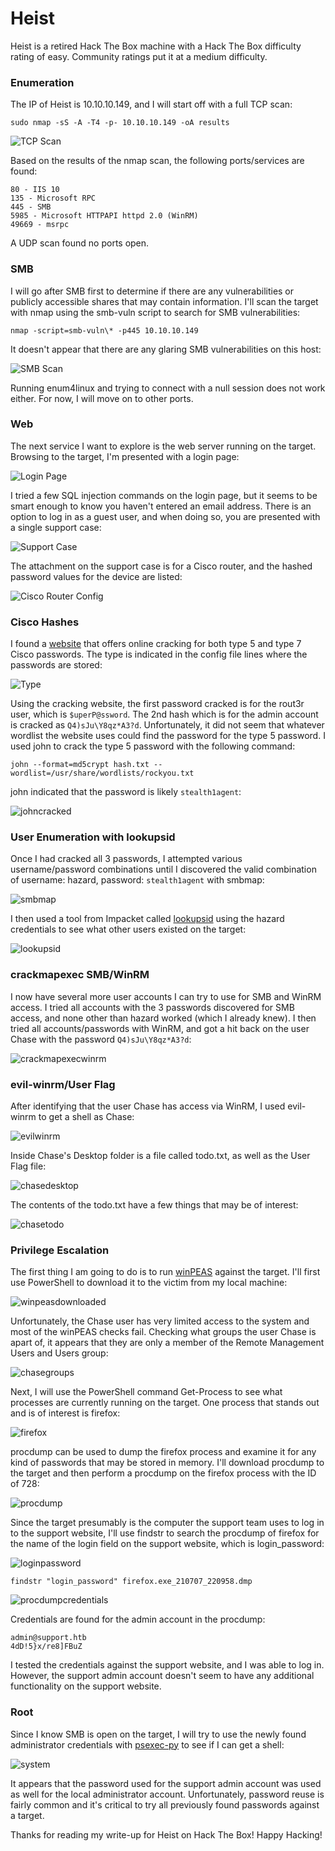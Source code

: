 # Heist
Heist is a retired Hack The Box machine with a Hack The Box difficulty rating of easy. Community ratings put it at a medium difficulty.

### Enumeration
The IP of Heist is 10.10.10.149, and I will start off with a full TCP scan:

```
sudo nmap -sS -A -T4 -p- 10.10.10.149 -oA results
```

![TCP Scan](images/tcpscan.png)

Based on the results of the nmap scan, the following ports/services are found:

```
80 - IIS 10
135 - Microsoft RPC
445 - SMB
5985 - Microsoft HTTPAPI httpd 2.0 (WinRM)
49669 - msrpc
```

A UDP scan found no ports open.

### SMB
I will go after SMB first to determine if there are any vulnerabilities or publicly accessible shares that may contain information. I'll scan the target with nmap using the smb-vuln script to search for SMB vulnerabilities:

```
nmap -script=smb-vuln\* -p445 10.10.10.149
```

It doesn't appear that there are any glaring SMB vulnerabilities on this host:

![SMB Scan](smbscan.png)

Running enum4linux and trying to connect with a null session does not work either. For now, I will move on to other ports.

### Web
The next service I want to explore is the web server running on the target. Browsing to the target, I'm presented with a login page:

![Login Page](images/loginpage.png)

I tried a few SQL injection commands on the login page, but it seems to be smart enough to know you haven't entered an email address. There is an option to log in as a guest user, and when doing so, you are presented with a single support case:

![Support Case](images/support.png)

The attachment on the support case is for a Cisco router, and the hashed password values for the device are listed:

![Cisco Router Config](images/routerconfig.png)

### Cisco Hashes
I found a [website](https://www.ifm.net.nz/cookbooks/passwordcracker.html) that offers online cracking for both type 5 and type 7 Cisco passwords. The type is indicated in the config file lines where the passwords are stored:

![Type](images/type.png)

Using the cracking website, the first password cracked is for the rout3r user, which is `$uperP@ssword`. The 2nd hash which is for the admin account is cracked as `Q4)sJu\Y8qz*A3?d`. Unfortunately, it did not seem that whatever wordlist the website uses could find the password for the type 5 password. I used john to crack the type 5 password with the following command:

```
john --format=md5crypt hash.txt --wordlist=/usr/share/wordlists/rockyou.txt  
```

john indicated that the password is likely `stealth1agent`:

![johncracked](images/johncracked.png)

### User Enumeration with lookupsid
Once I had cracked all 3 passwords, I attempted various username/password combinations until I discovered the valid combination of username: hazard, password: `stealth1agent` with smbmap:

![smbmap](images/smbmap.png)

I then used a tool from Impacket called [lookupsid](https://github.com/SecureAuthCorp/impacket/blob/master/examples/lookupsid.py) using the hazard credentials to see what other users existed on the target:

![lookupsid](images/lookupsid.png)

### crackmapexec SMB/WinRM
I now have several more user accounts I can try to use for SMB and WinRM access. I tried all accounts with the 3 passwords discovered for SMB access, and none other than hazard worked (which I already knew). I then tried all accounts/passwords with WinRM, and got a hit back on the user Chase with the password `Q4)sJu\Y8qz*A3?d`:

![crackmapexecwinrm](images/crackmapexecwinrm.png)

### evil-winrm/User Flag
After identifying that the user Chase has access via WinRM, I used evil-winrm to get a shell as Chase:

![evilwinrm](images/evilwinrm.png)

Inside Chase's Desktop folder is a file called todo.txt, as well as the User Flag file:

![chasedesktop](images/chasedesktop.png)

The contents of the todo.txt have a few things that may be of interest:

![chasetodo](images/chasetodo.png)

### Privilege Escalation
The first thing I am going to do is to run [winPEAS](https://github.com/carlospolop/privilege-escalation-awesome-scripts-suite/tree/master/winPEAS) against the target. I'll first use PowerShell to download it to the victim from my local machine:

![winpeasdownloaded](images/winpeasdownloaded.png)

Unfortunately, the Chase user has very limited access to the system and most of the winPEAS checks fail. Checking what groups the user Chase is apart of, it appears that they are only a member of the Remote Management Users and Users group:

![chasegroups](images/chasegroups.png)

Next, I will use the PowerShell command Get-Process to see what processes are currently running on the target. One process that stands out and is of interest is firefox:

![firefox](images/firefox.png)

procdump can be used to dump the firefox process and examine it for any kind of passwords that may be stored in memory. I'll download procdump to the target and then perform a procdump on the firefox process with the ID of 728:

![procdump](images/procdump.png)

Since the target presumably is the computer the support team uses to log in to the support website, I'll use findstr to search the procdump of firefox for the name of the login field on the support website, which is login_password:

![loginpassword](images/loginpassword.png)

```
findstr "login_password" firefox.exe_210707_220958.dmp
```

![procdumpcredentials](images/procdumpcredentials.png)

Credentials are found for the admin account in the procdump:

```
admin@support.htb
4dD!5}x/re8]FBuZ
```

I tested the credentials against the support website, and I was able to log in. However, the support admin account doesn't seem to have any additional functionality on the support website. 

### Root
Since I know SMB is open on the target, I will try to use the newly found administrator credentials with [psexec-py](https://github.com/SecureAuthCorp/impacket/blob/master/examples/psexec.py) to see if I can get a shell:

![system](images/system.png)

It appears that the password used for the support admin account was used as well for the local administrator account. Unfortunately, password reuse is fairly common and it's critical to try all previously found passwords against a target.

Thanks for reading my write-up for Heist on Hack The Box! Happy Hacking!